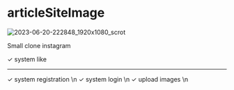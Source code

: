# articleSiteImage
![2023-06-20-222848_1920x1080_scrot](https://github.com/Val325/articleSiteImage/assets/118122990/8c5fc16c-ca5e-41d6-b739-d62861cf7ab0)


Small clone instagram 

✓ system like <hr>
✓ system registration \n
✓ system login \n 
✓ upload images \n 
